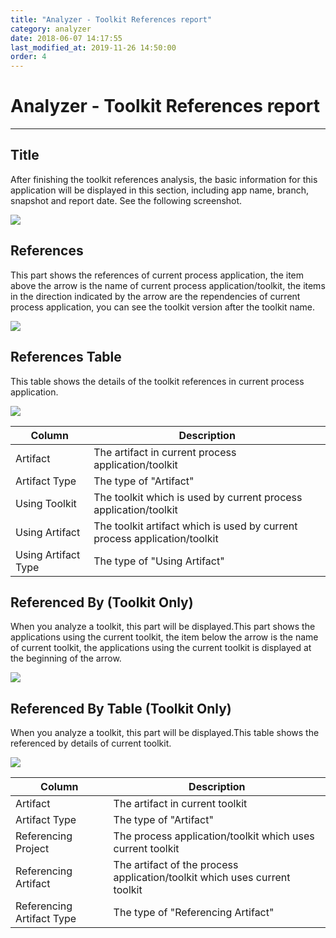 ```yaml
---
title: "Analyzer - Toolkit References report"
category: analyzer
date: 2018-06-07 14:17:55
last_modified_at: 2019-11-26 14:50:00
order: 4
---
```


# Analyzer - Toolkit References report
***

## Title
   
   After finishing the toolkit references analysis, the basic information for this application will be displayed in this section, including app name, branch, snapshot and report date. See the following screenshot.

   ![][analyzer_toolkit_references_report_title]

  
## References 

   This part shows the references of current process application, the item above the arrow is the name of current process application/toolkit, the items in the direction indicated by the arrow are the rependencies of current process application, you can see the toolkit version after the toolkit name. 

   ![][analyzer_toolkit_references_report_references]

## References Table

   This table shows the details of the toolkit references in current process application.

   ![][analyzer_toolkit_references_report_references_table]

   |   Column                    | Description               |
   | --------------------------- |---------------------------|
   | Artifact                    |The artifact in current process application/toolkit|
   | Artifact Type               |The type of "Artifact"|
   | Using Toolkit               |The toolkit which is used by current process application/toolkit|
   | Using Artifact              |The toolkit artifact which is used by current process application/toolkit|
   | Using Artifact Type         |The type of "Using Artifact"|
  

## Referenced By (Toolkit Only)

   When you analyze a toolkit, this part will be displayed.This part shows the applications using the current toolkit, the item below the arrow is the name of current toolkit, the applications using the current toolkit is displayed at the beginning of the arrow. 

   ![][analyzer_toolkit_references_report_referenced_by]

## Referenced By Table (Toolkit Only)

   When you analyze a toolkit, this part will be displayed.This table shows the referenced by details of current toolkit.

   ![][analyzer_toolkit_references_report_referenced_by_report]

   |   Column                    | Description               |
   | --------------------------- |---------------------------|
   | Artifact                    |The artifact in current toolkit|
   | Artifact Type               |The type of "Artifact"|
   | Referencing Project         |The process application/toolkit which uses current toolkit|
   | Referencing Artifact        |The artifact of the process application/toolkit which uses current toolkit|
   | Referencing Artifact Type   |The type of "Referencing Artifact"|



[analyzer_toolkit_references_report_title]: ../images/analyzer/analyzer_toolkit_references_report_title.png
[analyzer_toolkit_references_report_references]: ../images/analyzer/analyzer_toolkit_references_report_references.png
[analyzer_toolkit_references_report_references_table]: ../images/analyzer/analyzer_toolkit_references_report_references_table.png
[analyzer_toolkit_references_report_referenced_by]: ../images/analyzer/analyzer_toolkit_references_report_referenced_by.png
[analyzer_toolkit_references_report_referenced_by_report]: ../images/analyzer/analyzer_toolkit_references_report_referenced_by_report.png

